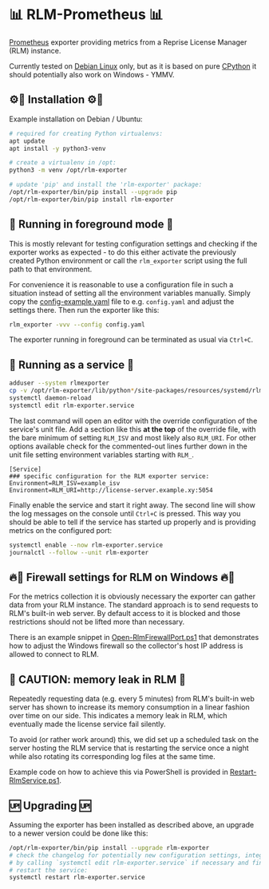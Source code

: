 # 📊 RLM-Prometheus 📊

[Prometheus][1] exporter providing metrics from a Reprise License Manager (RLM)
instance.

Currently tested on [Debian Linux][4] only, but as it is based on pure
[CPython][5] it should potentially also work on Windows - YMMV.

## ⚙🔧 Installation ⚙🔧

Example installation on Debian / Ubuntu:

```bash
# required for creating Python virtualenvs:
apt update
apt install -y python3-venv

# create a virtualenv in /opt:
python3 -m venv /opt/rlm-exporter

# update 'pip' and install the 'rlm-exporter' package:
/opt/rlm-exporter/bin/pip install --upgrade pip
/opt/rlm-exporter/bin/pip install rlm-exporter
```

## 🏃 Running in foreground mode 🏃

This is mostly relevant for testing configuration settings and checking if the
exporter works as expected - to do this either activate the previously created
Python environment or call the `rlm_exporter` script using the full path to that
environment.

For convenience it is reasonable to use a configuration file in such a situation
instead of setting all the environment variables manually. Simply copy the
[config-example.yaml][3] file to e.g. `config.yaml` and adjust the settings
there. Then run the exporter like this:

```bash
rlm_exporter -vvv --config config.yaml
```

The exporter running in foreground can be terminated as usual via `Ctrl+C`.

## 👟 Running as a service 👟

```bash
adduser --system rlmexporter
cp -v /opt/rlm-exporter/lib/python*/site-packages/resources/systemd/rlm-exporter.service  /etc/systemd/system/
systemctl daemon-reload
systemctl edit rlm-exporter.service
```

The last command will open an editor with the override configuration of the
service's unit file. Add a section like this **at the top** of the override
file, with the bare minimum of setting `RLM_ISV` and most likely also `RLM_URI`.
For other options available check for the commented-out lines further down in
the unit file setting environment variables starting with `RLM_`.

```text
[Service]
### specific configuration for the RLM exporter service:
Environment=RLM_ISV=example_isv
Environment=RLM_URI=http://license-server.example.xy:5054
```

Finally enable the service and start it right away. The second line will show
the log messages on the console until `Ctrl+C` is pressed. This way you should
be able to tell if the service has started up properly and is providing metrics
on the configured port:

```bash
systemctl enable --now rlm-exporter.service
journalctl --follow --unit rlm-exporter
```

## 🔥🧱 Firewall settings for RLM on Windows 🔥🧱

For the metrics collection it is obviously necessary the exporter can gather
data from your RLM instance. The standard approach is to send requests to RLM's
built-in web server. By default access to it is blocked and those restrictions
should not be lifted more than necessary.

There is an example snippet in [Open-RlmFirewallPort.ps1][2] that demonstrates
how to adjust the Windows firewall so the collector's host IP address is allowed
to connect to RLM.

## 👾 CAUTION: memory leak in RLM 👾

Repeatedly requesting data (e.g. every 5 minutes) from RLM's built-in web server
has shown to increase its memory consumption in a linear fashion over time on
our side. This indicates a memory leak in RLM, which eventually made the license
service fail silently.

To avoid (or rather work around) this, we did set up a scheduled task on the
server hosting the RLM service that is restarting the service once a night while
also rotating its corresponding log files at the same time.

Example code on how to achieve this via PowerShell is provided in
[Restart-RlmService.ps1][6].

## 🆙 Upgrading 🆙

Assuming the exporter has been installed as described above, an upgrade to a
newer version could be done like this:

```bash
/opt/rlm-exporter/bin/pip install --upgrade rlm-exporter
# check the changelog for potentially new configuration settings, integrate them
# by calling `systemctl edit rlm-exporter.service` if necessary and finally
# restart the service:
systemctl restart rlm-exporter.service
```

[1]: https://prometheus.io/
[2]: resources/powershell/Open-RlmFirewallPort.ps1
[3]: resources/config-example.yaml
[4]: https://debian.org/
[5]: https://github.com/python/cpython
[6]: resources/powershell/Restart-RlmService.ps1